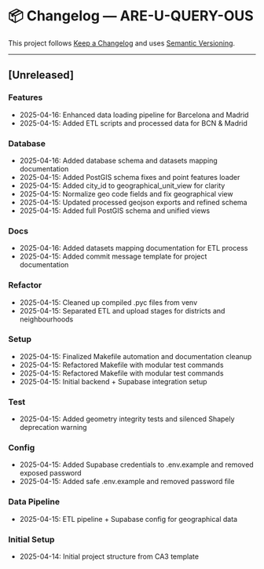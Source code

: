 # 📦 Changelog — ARE-U-QUERY-OUS

This project follows [Keep a Changelog](https://keepachangelog.com/en/1.0.0/) and uses [Semantic Versioning](https://semver.org/).

---

## [Unreleased]

### Features
- 2025-04-16: Enhanced data loading pipeline for Barcelona and Madrid
- 2025-04-15: Added ETL scripts and processed data for BCN & Madrid

### Database
- 2025-04-16: Added database schema and datasets mapping documentation
- 2025-04-15: Added PostGIS schema fixes and point features loader
- 2025-04-15: Added city_id to geographical_unit_view for clarity
- 2025-04-15: Normalize geo code fields and fix geographical view
- 2025-04-15: Updated processed geojson exports and refined schema
- 2025-04-15: Added full PostGIS schema and unified views

### Docs
- 2025-04-16: Added datasets mapping documentation for ETL process
- 2025-04-15: Added commit message template for project documentation

### Refactor
- 2025-04-15: Cleaned up compiled .pyc files from venv
- 2025-04-15: Separated ETL and upload stages for districts and neighbourhoods

### Setup
- 2025-04-15: Finalized Makefile automation and documentation cleanup
- 2025-04-15: Refactored Makefile with modular test commands
- 2025-04-15: Refactored Makefile with modular test commands
- 2025-04-15: Initial backend + Supabase integration setup

### Test
- 2025-04-15: Added geometry integrity tests and silenced Shapely deprecation warning

### Config
- 2025-04-15: Added Supabase credentials to .env.example and removed exposed password
- 2025-04-15: Added safe .env.example and removed password file

### Data Pipeline
- 2025-04-15: ETL pipeline + Supabase config for geographical data

### Initial Setup
- 2025-04-14: Initial project structure from CA3 template
